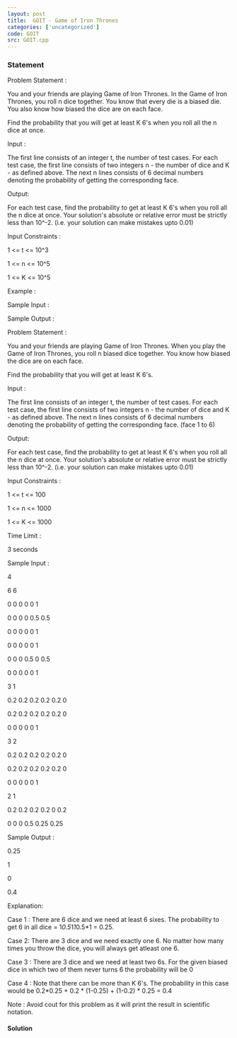 ```yaml
---
layout: post
title:  GOIT - Game of Iron Thrones
categories: ['uncategorized']
code: GOIT
src: GOIT.cpp
---
```


### **Statement**

  

Problem Statement :

You and your friends are playing Game of Iron Thrones. In the Game of Iron
Thrones, you roll n dice together. You know that every die is a biased die.
You also know how biased the dice are on each face.

Find the probability that you will get at least K 6's when you roll all the n
dice at once.

Input :

The first line consists of an integer t, the number of test cases. For each
test case, the first line consists of two integers n - the number of dice and
K - as defined above. The next n lines consists of 6 decimal numbers denoting
the probability of getting the corresponding face.

Output:

For each test case, find the probability to get at least K 6's when you roll
all the n dice at once. Your solution's absolute or relative error must be
strictly less than 10^-2. (i.e. your solution can make mistakes upto 0.01)

Input Constraints :

1 <= t <= 10^3

1 <= n <= 10^5

1 <= K <= 10^5

Example :

Sample Input :

Sample Output :

Problem Statement :

You and your friends are playing Game of Iron Thrones. When you play the Game
of Iron Thrones, you roll n biased dice together. You know how biased the dice
are on each face.

Find the probability that you will get at least K 6's.

  

Input :

The first line consists of an integer t, the number of test cases. For each
test case, the first line consists of two integers n - the number of dice and
K - as defined above. The next n lines consists of 6 decimal numbers denoting
the probability of getting the corresponding face. (face 1 to 6)

  

Output:

For each test case, find the probability to get at least K 6's when you roll
all the n dice at once. Your solution's absolute or relative error must be
strictly less than 10^-2. (i.e. your solution can make mistakes upto 0.01)

  

Input Constraints :

  

1 <= t <= 100

1 <= n <= 1000

1 <= K <= 1000

  

Time Limit :

3 seconds

  

Sample Input :

4

6 6

0 0 0 0 0 1

0 0 0 0 0.5 0.5

0 0 0 0 0 1

0 0 0 0 0 1

0 0 0 0.5 0 0.5

0 0 0 0 0 1

3 1

0.2 0.2 0.2 0.2 0.2 0

0.2 0.2 0.2 0.2 0.2 0

0 0 0 0 0 1

3 2

0.2 0.2 0.2 0.2 0.2 0

0.2 0.2 0.2 0.2 0.2 0

0 0 0 0 0 1

2 1

0.2 0.2 0.2 0.2 0 0.2

0 0 0 0.5 0.25 0.25

  

Sample Output :

0.25

1

0

0.4

  

Explanation:

Case 1 : There are 6 dice and we need at least 6 sixes. The probability to
get 6 in all dice = 1*0.5*1*1*0.5*1 = 0.25.

Case 2: There are 3 dice and we need exactly one 6. No matter how many
times you throw the dice, you will always get atleast one 6.

Case 3 : There are 3 dice and we need at least two 6s. For the given
biased dice in which two of them never turns 6 the probability will be 0

Case 4 : Note that there can be more than K 6's. The probability in this
case would be 0.2*0.25 + 0.2 * (1-0.25) + (1-0.2) * 0.25 = 0.4

  

Note : Avoid cout for this problem as it will print the result in
scientific notation.



#### **Solution**



